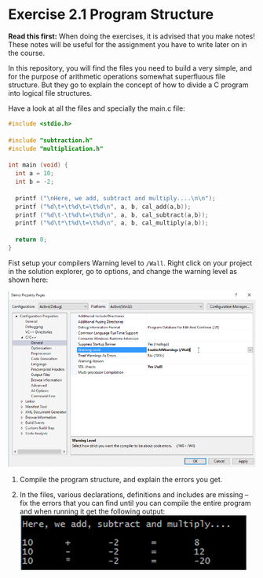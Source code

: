 Exercise 2.1 Program Structure
==============================

**Read this first:** When doing the exercises, it is advised that you make notes! These notes will be useful for the assignment you have to write later on in the course.

In this repository, you will find the files you need to build a very simple, and for the purpose of arithmetic operations somewhat superfluous file structure. But they go to explain the concept of how to divide a C program into logical file structures.

Have a look at all the files and specially the main.c file:

```c
#include <stdio.h>

#include "subtraction.h"
#include "multiplication.h"

int main (void) {
  int a = 10;
  int b = -2;

  printf ("\nHere, we add, subtract and multiply....\n\n");
  printf ("%d\t+\t%d\t=\t%d\n", a, b, cal_add(a,b));
  printf ("%d\t-\t%d\t=\t%d\n", a, b, cal_subtract(a,b));
  printf ("%d\t*\t%d\t=\t%d\n", a, b, cal_multiply(a,b));

  return 0;
}

```

Fist setup your compilers Warning level to `/Wall`. Right click on your project in the solution explorer, go to options, and change the warning level as shown here:

![Setup the warning level of the compiler in Visual Studio](./compiler_warning_level.png)

1. Compile the program structure, and explain the errors you get.

1. In the files, various declarations, definitions and includes are missing – fix the errors that you can find until you can compile the entire program and when running it get the following output:
![Correct program output](./program_execution.png)
